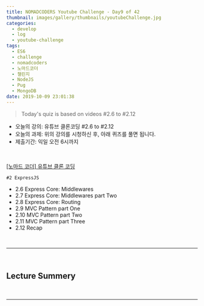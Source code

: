 ```yaml
---
title: NOMADCODERS Youtube Challenge - Day9 of 42
thumbnail: images/gallery/thumbnails/youtubeChallenge.jpg
categories:
  - develop
  - log
  - youtube-challenge
tags:
  - ES6
  - challenge
  - nomadcoders
  - 노마드코더
  - 챌린지
  - NodeJS
  - Pug
  - MongoDB
date: 2019-10-09 23:01:38
---
```


> Today's quiz is based on videos #2.6 to #2.12

- 오늘의 강의: 유튜브 클론코딩 #2.6 to #2.12
- 오늘의 과제: 위의 강의를 시청하신 후, 아래 퀴즈를 풀면 됩니다.
- 제출기간: 익일 오전 6시까지

<br/>

[[노마드 코더] 유튜브 클론 코딩](https://academy.nomadcoders.co/courses/enrolled/435438)

`#2 ExpressJS`

- 2.6 Express Core: Middlewares
- 2.7 Express Core: Middlewares part Two
- 2.8 Express Core: Routing
- 2.9 MVC Pattern part One
- 2.10 MVC Pattern part Two
- 2.11 MVC Pattern part Three
- 2.12 Recap

<br/>
<!-- more -->

---

<br/>

## Lecture Summery

<br/>

---

<br/>

<!--

## Homework

### Quiz


1. What are the three arguments that middlewares have? *
    1) They don't have three arguments
    2) connection, client, next
    3) `request, response, next`

    <br/>

2. What does the 'next' function do? *
    1) It sends the user to the next page
    2) `It calls the next middleware`
    3) It receives the next costumer

    <br/>

3. Routes are middlewares *
    1) `True`
    2) False

    <br/>

4. What is the difference between 'routes' and 'middlewares' *
    1) There is no difference
    2) `A route is just a middleware that doesn't call "next" but uses "res" to terminate the connection.`

    <br/>

5. How can I make a middleware be used in ALL the routes? *
    1) Using "app.useAll(<MIDDLEWARE>)"
    2) Using "app.getAll(<MIDDLEWARE>)"
    3) `Using "app.use(<MIDDLEWARE>)"`

    <br/>

6. How can a middleware terminate a connection *
    1) Using "res.kill()"
    2) Using "req.kill()"
    3) `Using "res.end()"`

    <br/>

7. What is the use of express.Router *
    1) `It allows us to break down our routes in small groups`
    2) express.Router allows us to answer to requests from the users
    3) express.Router does not exist

    <br/>

8. How can I include a Router in my app? *
    1) Using "app.router(<ROUTER>)"
    2) Using "app.include(<ROUTER>)"
    3) `Using "app.use(<ROUTER>)"`

    <br/>

9. What is the difference between "app.get" and "app.use" *
    1) "app.get" finds a page on the website and renders it and "app.use" includes a router
    2) `"app.get" is only called for GET requests, "app.use" is called for ALL requests`

    <br/>

10. What does MVC mean *
    1) Me Very Cute
    2) My Vegetarian Cook
    3) `Model View Controller`

    <br/>

11. What is the M in MVC? *
    1) Is what we show to the user
    2) Is what handles the logic
    3) `Is what stores the data`

    <br/>

12. What is the V in MVC? *
    1) `Is what we show to the user`
    2) Is what handles the logic
    3) Is what stores the data

    <br/>

13. What is the C in MVC? *
    1) Is what we show to the user
    2) `Is what handles the logic`
    3) Is what stores the data

    <br/>

14. MVC is something I can install *
    1) Yes, it's a Node module
    2) `No, it's just a pattern`

-->
